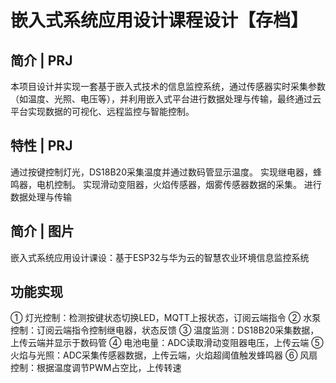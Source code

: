 # 嵌入式系统应用设计课程设计【存档】
## 简介 | PRJ
本项目设计并实现一套基于嵌入式技术的信息监控系统，通过传感器实时采集参数（如温度、光照、电压等），并利用嵌入式平台进行数据处理与传输，最终通过云平台实现数据的可视化、远程监控与智能控制。
## 特性 | PRJ
通过按键控制灯光，DS18B20采集温度并通过数码管显示温度。
实现继电器，蜂鸣器，电机控制。
实现滑动变阻器，火焰传感器，烟雾传感器数据的采集。
进行数据处理与传输
## 简介 | 图片
嵌入式系统应用设计课设：基于ESP32与华为云的智慧农业环境信息监控系统
## 功能实现
①	灯光控制：检测按键状态切换LED，MQTT上报状态，订阅云端指令
②	水泵控制：订阅云端指令控制继电器，状态反馈
③	温度监测：DS18B20采集数据，上传云端并显示于数码管
④	电池电量：ADC读取滑动变阻器电压，上传云端
⑤	火焰与光照：ADC采集传感器数据，上传云端，火焰超阈值触发蜂鸣器
⑥	风扇控制：根据温度调节PWM占空比，上传转速
